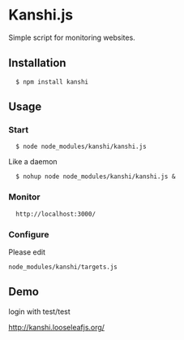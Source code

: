 # Kanshi.js

Simple script for monitoring websites.

## Installation

	  $ npm install kanshi

## Usage

### Start

	  $ node node_modules/kanshi/kanshi.js

  Like a daemon

	  $ nohup node node_modules/kanshi/kanshi.js &

### Monitor

	  http://localhost:3000/ 

### Configure

  Please edit

    node_modules/kanshi/targets.js

## Demo

  login with test/test

http://kanshi.looseleafjs.org/

